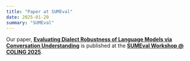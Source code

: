 ```yaml
---
title: "Paper at SUMEval"
date: 2025-01-20
summary: "SUMEval"
---
```

Our paper, <a class="link" href="https://aclanthology.org/2025.sumeval-2.3.pdf">**Evaluating Dialect Robustness of Language Models via Conversation Understanding**</a> is published at the <a class="link" href="https://sites.google.com/view/sumeval-2025/home">**SUMEval Workshop @ COLING 2025**</a>.